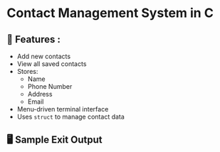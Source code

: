 # Contact Management System in C

## 🔧 Features :

- Add new contacts
- View all saved contacts
- Stores:
  - Name  
  - Phone Number  
  - Address  
  - Email
- Menu-driven terminal interface
- Uses `struct` to manage contact data
  

## 🖥️ Sample Exit Output


